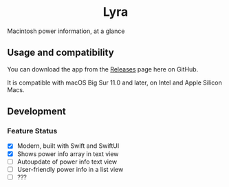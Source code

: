 <div align="center">
  <h1>Lyra</h1>
</div>

Macintosh power information, at a glance

## Usage and compatibility
You can download the app from the [Releases](https://github.com/ThatStella7922/Lyra/releases) page here on GitHub.

It is compatible with macOS Big Sur 11.0 and later, on Intel and Apple Silicon Macs.

## Development
### Feature Status
- [x] Modern, built with Swift and SwiftUI
- [x] Shows power info array in text view
- [ ] Autoupdate of power info text view
- [ ] User-friendly power info in a list view
- [ ] ???